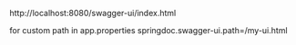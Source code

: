 http://localhost:8080/swagger-ui/index.html

for custom path in app.properties
springdoc.swagger-ui.path=/my-ui.html